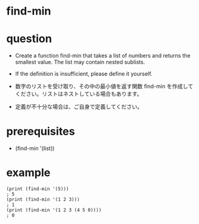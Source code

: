 # find-min

# question
- Create a function find-min that takes a list of numbers and returns the smallest value. The list may contain nested sublists.
- If the definition is insufficient, please define it yourself.

- 数字のリストを受け取り、その中の最小値を返す関数 find-min を作成してください。リストはネストしている場合もあります。
- 定義が不十分な場合は、ご自身で定義してください。

# prerequisites

- (find-min '(list))

# example

```
(print (find-min '(5)))
; 5
(print (find-min '(1 2 3)))
; 1
(print (find-min '(1 2 3 (4 5 0))))
; 0
```
